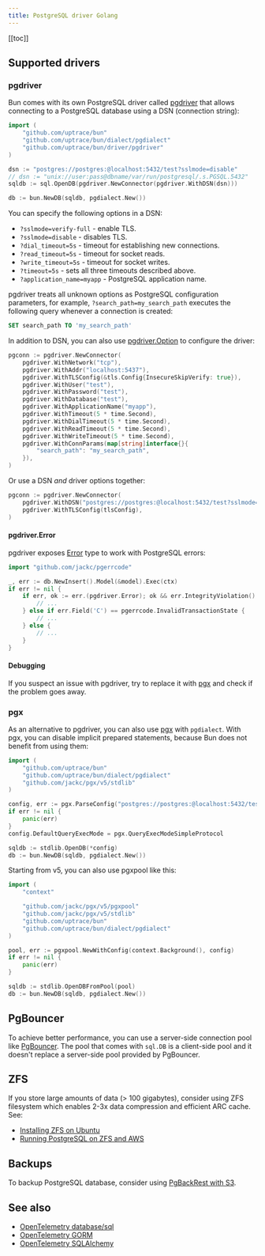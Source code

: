 ```yaml
---
title: PostgreSQL driver Golang
---
```


<CoverImage title="Supported PostgreSQL drivers" />

[[toc]]

## Supported drivers

### pgdriver

Bun comes with its own PostgreSQL driver called [pgdriver](https://github.com/uptrace/bun/tree/master/driver/pgdriver) that allows connecting to a PostgreSQL database using a DSN (connection string):

```go
import (
	"github.com/uptrace/bun"
	"github.com/uptrace/bun/dialect/pgdialect"
	"github.com/uptrace/bun/driver/pgdriver"
)

dsn := "postgres://postgres:@localhost:5432/test?sslmode=disable"
// dsn := "unix://user:pass@dbname/var/run/postgresql/.s.PGSQL.5432"
sqldb := sql.OpenDB(pgdriver.NewConnector(pgdriver.WithDSN(dsn)))

db := bun.NewDB(sqldb, pgdialect.New())
```

You can specify the following options in a DSN:

- `?sslmode=verify-full` - enable TLS.
- `?sslmode=disable` - disables TLS.
- `?dial_timeout=5s` - timeout for establishing new connections.
- `?read_timeout=5s` - timeout for socket reads.
- `?write_timeout=5s` - timeout for socket writes.
- `?timeout=5s` - sets all three timeouts described above.
- `?application_name=myapp` - PostgreSQL application name.

pgdriver treats all unknown options as PostgreSQL configuration parameters, for example, `?search_path=my_search_path` executes the following query whenever a connection is created:

```sql
SET search_path TO 'my_search_path'
```

In addition to DSN, you can also use [pgdriver.Option](https://pkg.go.dev/github.com/uptrace/bun/driver/pgdriver#Option) to configure the driver:

```go
pgconn := pgdriver.NewConnector(
	pgdriver.WithNetwork("tcp"),
	pgdriver.WithAddr("localhost:5437"),
	pgdriver.WithTLSConfig(&tls.Config{InsecureSkipVerify: true}),
	pgdriver.WithUser("test"),
	pgdriver.WithPassword("test"),
	pgdriver.WithDatabase("test"),
	pgdriver.WithApplicationName("myapp"),
	pgdriver.WithTimeout(5 * time.Second),
	pgdriver.WithDialTimeout(5 * time.Second),
	pgdriver.WithReadTimeout(5 * time.Second),
	pgdriver.WithWriteTimeout(5 * time.Second),
	pgdriver.WithConnParams(map[string]interface{}{
		"search_path": "my_search_path",
	}),
)
```

Or use a DSN _and_ driver options together:

```go
pgconn := pgdriver.NewConnector(
    pgdriver.WithDSN("postgres://postgres:@localhost:5432/test?sslmode=verify-full"),
    pgdriver.WithTLSConfig(tlsConfig),
)
```

#### pgdriver.Error

pgdriver exposes [Error](https://pkg.go.dev/github.com/uptrace/bun/driver/pgdriver#Error) type to work with PostgreSQL errors:

```go
import "github.com/jackc/pgerrcode"

_, err := db.NewInsert().Model(&model).Exec(ctx)
if err != nil {
    if err, ok := err.(pgdriver.Error); ok && err.IntegrityViolation() {
        // ...
    } else if err.Field('C') == pgerrcode.InvalidTransactionState {
        // ...
    } else {
        // ...
    }
}
```

#### Debugging

If you suspect an issue with pgdriver, try to replace it with [pgx](#pgx) and check if the problem goes away.

### pgx

As an alternative to pgdriver, you can also use [pgx](https://github.com/jackc/pgx) with `pgdialect`. With pgx, you can disable implicit prepared statements, because Bun does not benefit from using them:

```go
import (
	"github.com/uptrace/bun"
	"github.com/uptrace/bun/dialect/pgdialect"
	"github.com/jackc/pgx/v5/stdlib"
)

config, err := pgx.ParseConfig("postgres://postgres:@localhost:5432/test?sslmode=disable")
if err != nil {
	panic(err)
}
config.DefaultQueryExecMode = pgx.QueryExecModeSimpleProtocol

sqldb := stdlib.OpenDB(*config)
db := bun.NewDB(sqldb, pgdialect.New())
```

Starting from v5, you can also use pgxpool like this:

```go
import (
	"context"

	"github.com/jackc/pgx/v5/pgxpool"
	"github.com/jackc/pgx/v5/stdlib"
	"github.com/uptrace/bun"
	"github.com/uptrace/bun/dialect/pgdialect"
)

pool, err := pgxpool.NewWithConfig(context.Background(), config)
if err != nil {
	panic(err)
}

sqldb := stdlib.OpenDBFromPool(pool)
db := bun.NewDB(sqldb, pgdialect.New())
```

## PgBouncer

To achieve better performance, you can use a server-side connection pool like [PgBouncer](https://www.pgbouncer.org/). The pool that comes with `sql.DB` is a client-side pool and it doesn't replace a server-side pool provided by PgBouncer.

## ZFS

If you store large amounts of data (> 100 gigabytes), consider using ZFS filesystem which enables 2-3x data compression and efficient ARC cache. See:

- [Installing ZFS on Ubuntu](https://uptrace.dev/blog/ubuntu-install-zfs)
- [Running PostgreSQL on ZFS and AWS](tuning-zfs-aws-ebs.md)

## Backups

To backup PostgreSQL database, consider using [PgBackRest with S3](pgbackrest-s3-backups.md).

## See also

- [OpenTelemetry database/sql](https://uptrace.dev/guides/opentelemetry-database-sql)
- [OpenTelemetry GORM](https://uptrace.dev/guides/opentelemetry-gorm)
- [OpenTelemetry SQLAlchemy](https://uptrace.dev/guides/opentelemetry-sqlalchemy)

